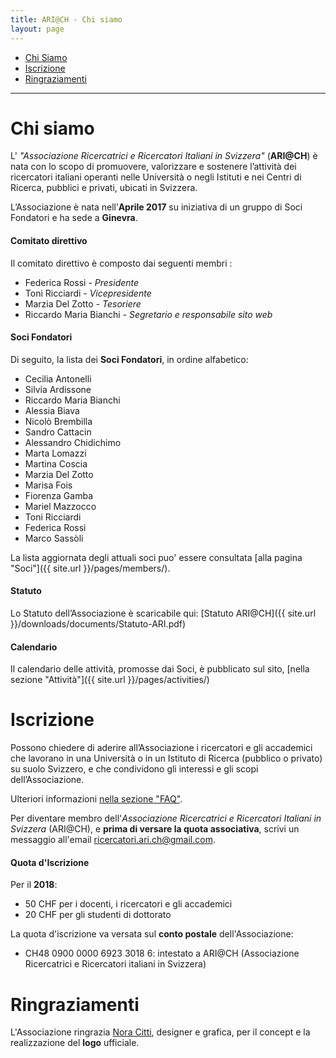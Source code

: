 ```yaml
---
title: ARI@CH - Chi siamo
layout: page
---
```


- [Chi Siamo](#chi-siamo)
- [Iscrizione](#iscrizione)
- [Ringraziamenti](#ringraziamenti)

---

# Chi siamo

L' _"Associazione Ricercatrici e Ricercatori Italiani in Svizzera"_ (**ARI@CH**) è nata con lo scopo di promuovere, valorizzare e sostenere l’attività dei ricercatori italiani operanti nelle Università o negli Istituti e nei Centri di Ricerca, pubblici e privati, ubicati in Svizzera.

L’Associazione è nata nell’**Aprile 2017** su iniziativa di un gruppo di Soci Fondatori e ha sede a **Ginevra**.

#### Comitato direttivo

Il comitato direttivo è composto dai seguenti membri :

- Federica Rossi - _Presidente_
- Toni Ricciardi - _Vicepresidente_
- Marzia Del Zotto - _Tesoriere_
- Riccardo Maria Bianchi - _Segretario e responsabile sito web_

#### Soci Fondatori

Di seguito, la lista dei **Soci Fondatori**, in ordine alfabetico:

- Cecilia Antonelli
- Silvia Ardissone
- Riccardo Maria Bianchi
- Alessia Biava
- Nicolò Brembilla
- Sandro Cattacin
- Alessandro Chidichimo
- Marta Lomazzi
- Martina Coscia
- Marzia Del Zotto
- Marisa Fois
- Fiorenza Gamba
- Mariel Mazzocco
- Toni Ricciardi
- Federica Rossi
- Marco Sassòli

La lista aggiornata degli attuali soci puo' essere consultata [alla pagina "Soci"]({{ site.url }}/pages/members/).

#### Statuto

Lo Statuto dell’Associazione è scaricabile qui: [Statuto ARI@CH]({{ site.url }}/downloads/documents/Statuto-ARI.pdf)

#### Calendario

Il calendario delle attività, promosse dai Soci, è pubblicato sul sito, [nella sezione "Attività"]({{ site.url }}/pages/activities/)

# Iscrizione

Possono chiedere di aderire all’Associazione i ricercatori e gli accademici che lavorano in una Università o in un Istituto di Ricerca (pubblico o privato) su suolo Svizzero, e che condividono gli interessi e gli scopi dell’Associazione.  

Ulteriori informazioni [nella sezione "FAQ"](/pages/faq/#chi-puo-iscriversi-all-associazione).

Per diventare membro dell'*Associazione Ricercatrici e Ricercatori Italiani in Svizzera* (ARI@CH), e **prima di versare la quota associativa**, scrivi un messaggio all'email [ricercatori.ari.ch@gmail.com](mailto:ricercatori.ari.ch@gmail.com).

#### Quota d'Iscrizione

Per il **2018**:
- 50 CHF per i docenti, i ricercatori e gli accademici
- 20 CHF per gli studenti di dottorato

La quota d'iscrizione va versata sul **conto postale** dell'Associazione:

- CH48 0900 0000 6923 3018 6: intestato a ARI@CH (Associazione Ricercatrici e Ricercatori italiani in Svizzera)

# Ringraziamenti

L'Associazione ringrazia [Nora Citti](mailto:nora.citti@gmail.com), designer e grafica, per il concept e la realizzazione del **logo** ufficiale.
